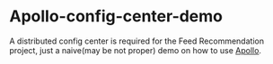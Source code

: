 # Apollo-config-center-demo

A distributed config center is required for the Feed Recommendation project, just a naive(may be not proper) demo on how to use [Apollo](https://github.com/ctripcorp/apollo).
